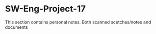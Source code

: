# SW-Eng-Project-17
This section contains personal notes.
Both scanned scetches/notes and documents

